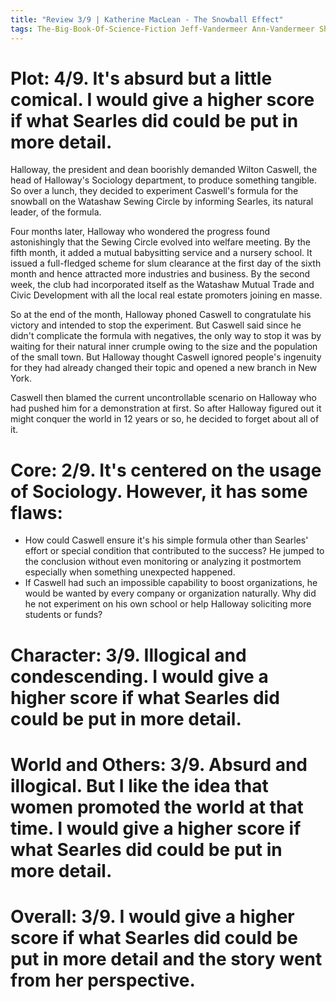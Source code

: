 ```yaml
---
title: "Review 3/9 | Katherine MacLean - The Snowball Effect"
tags: The-Big-Book-Of-Science-Fiction Jeff-Vandermeer Ann-Vandermeer Short-Story Novelette Science-Fiction 1925- 1952
---
```


# Plot: 4/9. It's absurd but a little comical. I would give a higher score if what Searles did could be put in more detail.
Halloway, the president and dean boorishly demanded Wilton Caswell, the head of Halloway's Sociology department, to produce something tangible. So over a lunch, they decided to experiment Caswell's formula for the snowball on the Watashaw Sewing Circle by informing Searles, its natural leader, of the formula.

Four months later, Halloway who wondered the progress found astonishingly that the Sewing Circle evolved into welfare meeting. By the fifth month, it added a mutual babysitting service and a nursery school. It issued a full-fledged scheme for slum clearance at the first day of the sixth month and hence attracted more industries and business. By the second week, the club had incorporated  itself as the Watashaw Mutual Trade and Civic Development with all the local real estate promoters joining en masse.

So at the end of the month, Halloway phoned Caswell to congratulate his victory and intended to stop the experiment. But Caswell said since he didn't complicate the formula with negatives, the only way to stop it was by waiting for their natural inner crumple owing to the size and the population of the small town. But Halloway thought Caswell ignored people's ingenuity for they had already changed their topic and opened a new branch in New York.

Caswell then blamed the current  uncontrollable scenario on Halloway who had pushed him for a demonstration at first. So after Halloway figured out it might conquer the world in 12 years or so, he decided to forget about all of it.

# Core: 2/9. It's centered on the usage of Sociology. However, it has some flaws:
+ How could Caswell ensure it's his simple formula other than Searles' effort or special condition that contributed to the success? He jumped to the conclusion without even monitoring or analyzing it postmortem especially when something unexpected happened.
+ If Caswell had such an impossible capability to boost organizations, he would be wanted by every company or organization naturally. Why did he not experiment on his own school or help Halloway soliciting more students or funds?

# Character: 3/9. Illogical and condescending. I would give a higher score if what Searles did could be put in more detail.


# World and Others: 3/9. Absurd and illogical. But I like the idea that women promoted the world at that time. I would give a higher score if what Searles did could be put in more detail.



# Overall: 3/9.  I would give a higher score if what Searles did could be put in more detail and the story went from her perspective.
